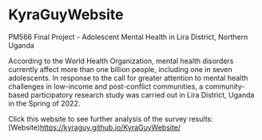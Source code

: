 # KyraGuyWebsite
PM566 Final Project - Adolescent Mental Health in Lira District, Northern Uganda

According to the World Health Organization, mental health disorders currently affect more than one billion people, including one in seven adolescents. In response to the call for greater attention to mental health challenges in low-income and post-conflict communities, a community-based participatory research study was carried out in Lira District, Uganda in the Spring of 2022. 


Click this website to see further analysis of the survey results: [Website)https://kyraguy.github.io/KyraGuyWebsite/

